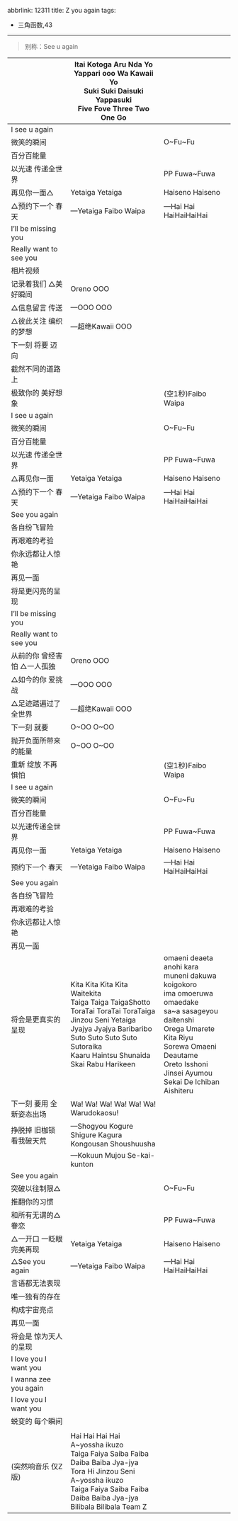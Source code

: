 abbrlink: 12311
title: Z you again
tags:
  - 三角函数,43
---
> 别称：See u again

|      |Itai Kotoga Aru Nda Yo<br>Yappari ooo Wa Kawaii Yo<br>Suki Suki Daisuki Yappasuki<br>Five Fove Three Two One Go|      |
|--|--|--|
|I see u again|      |      |
|微笑的瞬间|      |O~Fu~Fu|
|百分百能量|      |      |
|以光速 传递全世界|      |PP Fuwa~Fuwa|
|再见你一面△|Yetaiga Yetaiga|Haiseno Haiseno|
|△预约下一个 春天|—Yetaiga Faibo Waipa|—Hai Hai HaiHaiHaiHai|
|I’ll be missing you|      |      |
|Really want to see you|      |      |
|相片视频|      |      |
|记录着我们 △美好瞬间|Oreno OOO|      |
|△信息留言 传送|—OOO OOO|      |
|△彼此关注 编织的梦想|—超绝Kawaii OOO|      |
|下一刻 将要 迈向|      |      |
|截然不同的道路上|      |      |
|极致你的 美好想象|      |(空1秒)Faibo Waipa|
|I see u again|      |      |
|微笑的瞬间|      |O~Fu~Fu|
|百分百能量|      |      |
|以光速 传递全世界|      |PP Fuwa~Fuwa|
|△再见你一面|Yetaiga Yetaiga|Haiseno Haiseno|
|△预约下一个 春天|—Yetaiga Faibo Waipa|—Hai Hai HaiHaiHaiHai|
|See you again|      |      |
|各自纷飞冒险|      |      |
|再艰难的考验|      |      |
|你永远都让人惊艳|      |      |
|再见一面|      |      |
|将是更闪亮的呈现|      |      |
|I’ll be missing you|      |      |
|Really want to see you|      |      |
|从前的你 曾经害怕 △一人孤独|Oreno OOO|      |
|△如今的你 爱挑战|—OOO OOO|      |
|△足迹踏遍过了全世界|—超绝Kawaii OOO|      |
|下一刻 就要|O~OO O~OO|      |
|抛开负面所带来的能量|O~OO O~OO|      |
|重新 绽放 不再惧怕|      |(空1秒)Faibo Waipa|
|I see u again|      |      |
|微笑的瞬间|      |O~Fu~Fu|
|百分百能量|      |      |
|以光速传递全世界|      |PP Fuwa~Fuwa|
|再见你一面|Yetaiga Yetaiga|Haiseno Haiseno|
|预约下一个 春天|—Yetaiga Faibo Waipa|—Hai Hai HaiHaiHaiHai|
|See you again|      |      |
|各自纷飞冒险|      |      |
|再艰难的考验|      |      |
|你永远都让人惊艳|      |      |
|再见一面|      |      |
|将会是更真实的呈现|Kita Kita Kita Kita Waitekita<br>Taiga Taiga TaigaShotto<br>ToraTai ToraTai ToraTaiga<br>Jinzou Seni Yetaiga<br>Jyajya Jyajya Baribaribo<br>Suto Suto Suto Suto Sutoraika<br>Kaaru Haintsu Shunaida<br>Skai Rabu Harikeen|omaeni deaeta anohi kara<br>muneni dakuwa koigokoro<br>ima omoeruwa omaedake<br>sa~a sasageyou daitenshi<br>Orega Umarete Kita Riyu<br>Sorewa Omaeni Deautame<br>Oreto Isshoni Jinsei Ayumou<br>Sekai De Ichiban Aishiteru|
|下一刻 要用 全新姿态出场|Wa! Wa! Wa! Wa! Wa! Wa! <br>Warudokaosu!|      |
|挣脱掉 旧枷锁 看我破天荒|—Shogyou Kogure Shigure Kagura<br>Kongousan Shoushuusha <br>|      |
|      |—Kokuun Mujou Se-kai-kunton|      |
|See you again|      |      |
|突破以往制限△|      |O~Fu~Fu|
|推翻你的习惯|      |      |
|和所有无谓的△眷恋|      |PP Fuwa~Fuwa|
|△一开口 一眨眼 完美再现|Yetaiga Yetaiga|Haiseno Haiseno|
|△See you again|—Yetaiga Faibo Waipa|—Hai Hai HaiHaiHaiHai|
|言语都无法表现|      |      |
|唯一独有的存在|      |      |
|构成宇宙亮点|      |      |
|再见一面|      |      |
|将会是 惊为天人的呈现|      |      |
|I love you I want you|      |      |
|I wanna zee you again|      |      |
|I love you I want you|      |      |
|蜕变的 每个瞬间|      |      |
|      |      |      |
|(突然响音乐 仅Z版)|Hai Hai Hai Hai<br>A~yossha ikuzo<br>Taiga Faiya Saiba Faiba Daiba  Baiba Jya-jya<br>Tora Hi Jinzou Seni<br>A~yossha ikuzo<br>Taiga Faiya Saiba Faiba Daiba  Baiba Jya-jya<br>Bilibala Bilibala Team Z|      |